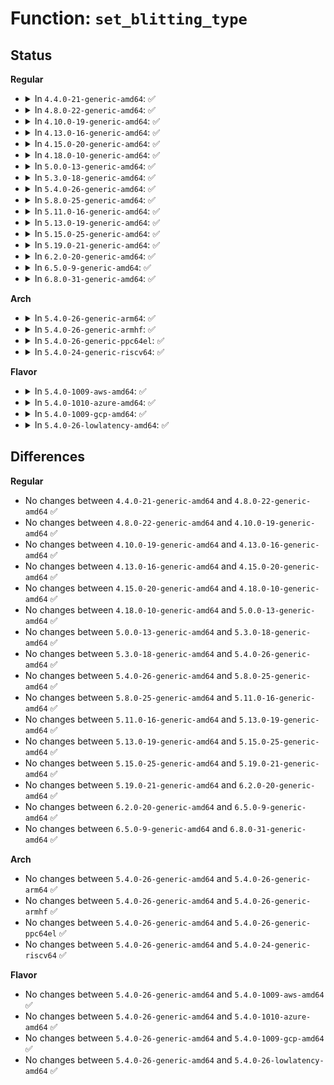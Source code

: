 # Function: <code>set_blitting_type</code>

## Status
<b>Regular</b>
<ul>
<li>
<details>
<summary>In <code>4.4.0-21-generic-amd64</code>: ✅</summary>

```c
void set_blitting_type(struct vc_data * vc, struct fb_info * info)
```

```json
{
  "name": "set_blitting_type",
  "collision_type": "Unique Static",
  "inline_type": "No",
  "funcs": [
    {
      "addr": 18446744071583433920,
      "name": "set_blitting_type",
      "external": false,
      "loc": "drivers/video/console/fbcon.c:649",
      "file": "drivers/video/console/fbcon.c",
      "inline": "seen, unknown",
      "caller_inline": [],
      "caller_func": [
        "drivers/video/console/fbcon.c:fbcon_modechanged",
        "drivers/video/console/fbcon.c:fbcon_set_all_vcs",
        "drivers/video/console/fbcon.c:fbcon_switch",
        "drivers/video/console/fbcon.c:fbcon_switch",
        "drivers/video/console/fbcon.c:fbcon_startup",
        "drivers/video/console/fbcon.c:con2fb_acquire_newinfo",
        "drivers/video/console/fbcon.c:fbcon_init",
        "drivers/video/console/fbcon.c:fbcon_init"
      ]
    }
  ],
  "symbols": [
    {
      "addr": 18446744071583433920,
      "name": "set_blitting_type",
      "section": ".text",
      "bind": "STB_LOCAL",
      "size": 96
    }
  ]
}
```
</details>
</li>
<li>
<details>
<summary>In <code>4.8.0-22-generic-amd64</code>: ✅</summary>

```c
void set_blitting_type(struct vc_data * vc, struct fb_info * info)
```

```json
{
  "name": "set_blitting_type",
  "collision_type": "Unique Static",
  "inline_type": "No",
  "funcs": [
    {
      "addr": 18446744071583753152,
      "name": "set_blitting_type",
      "external": false,
      "loc": "drivers/video/console/fbcon.c:648",
      "file": "drivers/video/console/fbcon.c",
      "inline": "seen, unknown",
      "caller_inline": [],
      "caller_func": [
        "drivers/video/console/fbcon.c:fbcon_set_all_vcs",
        "drivers/video/console/fbcon.c:fbcon_modechanged",
        "drivers/video/console/fbcon.c:fbcon_switch",
        "drivers/video/console/fbcon.c:fbcon_switch",
        "drivers/video/console/fbcon.c:fbcon_init",
        "drivers/video/console/fbcon.c:fbcon_init",
        "drivers/video/console/fbcon.c:fbcon_startup",
        "drivers/video/console/fbcon.c:con2fb_acquire_newinfo"
      ]
    }
  ],
  "symbols": [
    {
      "addr": 18446744071583753152,
      "name": "set_blitting_type",
      "section": ".text",
      "bind": "STB_LOCAL",
      "size": 96
    }
  ]
}
```
</details>
</li>
<li>
<details>
<summary>In <code>4.10.0-19-generic-amd64</code>: ✅</summary>

```c
void set_blitting_type(struct vc_data * vc, struct fb_info * info)
```

```json
{
  "name": "set_blitting_type",
  "collision_type": "Unique Static",
  "inline_type": "No",
  "funcs": [
    {
      "addr": 18446744071583892656,
      "name": "set_blitting_type",
      "external": false,
      "loc": "drivers/video/console/fbcon.c:646",
      "file": "drivers/video/console/fbcon.c",
      "inline": "seen, unknown",
      "caller_inline": [],
      "caller_func": [
        "drivers/video/console/fbcon.c:fbcon_set_all_vcs",
        "drivers/video/console/fbcon.c:fbcon_modechanged",
        "drivers/video/console/fbcon.c:fbcon_switch",
        "drivers/video/console/fbcon.c:fbcon_switch",
        "drivers/video/console/fbcon.c:fbcon_init",
        "drivers/video/console/fbcon.c:fbcon_init",
        "drivers/video/console/fbcon.c:fbcon_startup",
        "drivers/video/console/fbcon.c:con2fb_acquire_newinfo"
      ]
    }
  ],
  "symbols": [
    {
      "addr": 18446744071583892656,
      "name": "set_blitting_type",
      "section": ".text",
      "bind": "STB_LOCAL",
      "size": 96
    }
  ]
}
```
</details>
</li>
<li>
<details>
<summary>In <code>4.13.0-16-generic-amd64</code>: ✅</summary>

```c
void set_blitting_type(struct vc_data * vc, struct fb_info * info)
```

```json
{
  "name": "set_blitting_type",
  "collision_type": "Unique Static",
  "inline_type": "No",
  "funcs": [
    {
      "addr": 18446744071583940096,
      "name": "set_blitting_type",
      "external": false,
      "loc": "drivers/video/console/fbcon.c:644",
      "file": "drivers/video/console/fbcon.c",
      "inline": "seen, unknown",
      "caller_inline": [],
      "caller_func": [
        "drivers/video/console/fbcon.c:fbcon_set_all_vcs",
        "drivers/video/console/fbcon.c:fbcon_modechanged",
        "drivers/video/console/fbcon.c:fbcon_switch",
        "drivers/video/console/fbcon.c:fbcon_switch",
        "drivers/video/console/fbcon.c:fbcon_init",
        "drivers/video/console/fbcon.c:fbcon_init",
        "drivers/video/console/fbcon.c:fbcon_startup",
        "drivers/video/console/fbcon.c:con2fb_acquire_newinfo"
      ]
    }
  ],
  "symbols": [
    {
      "addr": 18446744071583940096,
      "name": "set_blitting_type",
      "section": ".text",
      "bind": "STB_LOCAL",
      "size": 96
    }
  ]
}
```
</details>
</li>
<li>
<details>
<summary>In <code>4.15.0-20-generic-amd64</code>: ✅</summary>

```c
void set_blitting_type(struct vc_data * vc, struct fb_info * info)
```

```json
{
  "name": "set_blitting_type",
  "collision_type": "Unique Static",
  "inline_type": "No",
  "funcs": [
    {
      "addr": 18446744071584239328,
      "name": "set_blitting_type",
      "external": false,
      "loc": "drivers/video/fbdev/core/fbcon.c:652",
      "file": "drivers/video/fbdev/core/fbcon.c",
      "inline": "seen, unknown",
      "caller_inline": [],
      "caller_func": [
        "drivers/video/fbdev/core/fbcon.c:fbcon_set_all_vcs",
        "drivers/video/fbdev/core/fbcon.c:fbcon_modechanged",
        "drivers/video/fbdev/core/fbcon.c:fbcon_switch",
        "drivers/video/fbdev/core/fbcon.c:fbcon_switch",
        "drivers/video/fbdev/core/fbcon.c:fbcon_init",
        "drivers/video/fbdev/core/fbcon.c:fbcon_init",
        "drivers/video/fbdev/core/fbcon.c:fbcon_startup",
        "drivers/video/fbdev/core/fbcon.c:con2fb_acquire_newinfo"
      ]
    }
  ],
  "symbols": [
    {
      "addr": 18446744071584239328,
      "name": "set_blitting_type",
      "section": ".text",
      "bind": "STB_LOCAL",
      "size": 96
    }
  ]
}
```
</details>
</li>
<li>
<details>
<summary>In <code>4.18.0-10-generic-amd64</code>: ✅</summary>

```c
void set_blitting_type(struct vc_data * vc, struct fb_info * info)
```

```json
{
  "name": "set_blitting_type",
  "collision_type": "Unique Static",
  "inline_type": "No",
  "funcs": [
    {
      "addr": 18446744071584459776,
      "name": "set_blitting_type",
      "external": false,
      "loc": "drivers/video/fbdev/core/fbcon.c:653",
      "file": "drivers/video/fbdev/core/fbcon.c",
      "inline": "seen, unknown",
      "caller_inline": [],
      "caller_func": [
        "drivers/video/fbdev/core/fbcon.c:fbcon_set_all_vcs",
        "drivers/video/fbdev/core/fbcon.c:fbcon_modechanged",
        "drivers/video/fbdev/core/fbcon.c:fbcon_switch",
        "drivers/video/fbdev/core/fbcon.c:fbcon_switch",
        "drivers/video/fbdev/core/fbcon.c:fbcon_init",
        "drivers/video/fbdev/core/fbcon.c:fbcon_init",
        "drivers/video/fbdev/core/fbcon.c:fbcon_startup",
        "drivers/video/fbdev/core/fbcon.c:con2fb_acquire_newinfo"
      ]
    }
  ],
  "symbols": [
    {
      "addr": 18446744071584459776,
      "name": "set_blitting_type",
      "section": ".text",
      "bind": "STB_LOCAL",
      "size": 96
    }
  ]
}
```
</details>
</li>
<li>
<details>
<summary>In <code>5.0.0-13-generic-amd64</code>: ✅</summary>

```c
void set_blitting_type(struct vc_data * vc, struct fb_info * info)
```

```json
{
  "name": "set_blitting_type",
  "collision_type": "Unique Static",
  "inline_type": "No",
  "funcs": [
    {
      "addr": 18446744071584557120,
      "name": "set_blitting_type",
      "external": false,
      "loc": "drivers/video/fbdev/core/fbcon.c:671",
      "file": "drivers/video/fbdev/core/fbcon.c",
      "inline": "seen, unknown",
      "caller_inline": [],
      "caller_func": [
        "drivers/video/fbdev/core/fbcon.c:fbcon_set_all_vcs",
        "drivers/video/fbdev/core/fbcon.c:fbcon_modechanged",
        "drivers/video/fbdev/core/fbcon.c:fbcon_switch",
        "drivers/video/fbdev/core/fbcon.c:fbcon_switch",
        "drivers/video/fbdev/core/fbcon.c:fbcon_init",
        "drivers/video/fbdev/core/fbcon.c:fbcon_init",
        "drivers/video/fbdev/core/fbcon.c:fbcon_startup",
        "drivers/video/fbdev/core/fbcon.c:con2fb_acquire_newinfo"
      ]
    }
  ],
  "symbols": [
    {
      "addr": 18446744071584557120,
      "name": "set_blitting_type",
      "section": ".text",
      "bind": "STB_LOCAL",
      "size": 96
    }
  ]
}
```
</details>
</li>
<li>
<details>
<summary>In <code>5.3.0-18-generic-amd64</code>: ✅</summary>

```c
void set_blitting_type(struct vc_data * vc, struct fb_info * info)
```

```json
{
  "name": "set_blitting_type",
  "collision_type": "Unique Static",
  "inline_type": "No",
  "funcs": [
    {
      "addr": 18446744071584755456,
      "name": "set_blitting_type",
      "external": false,
      "loc": "drivers/video/fbdev/core/fbcon.c:693",
      "file": "drivers/video/fbdev/core/fbcon.c",
      "inline": "seen, unknown",
      "caller_inline": [],
      "caller_func": [
        "drivers/video/fbdev/core/fbcon.c:fbcon_set_all_vcs",
        "drivers/video/fbdev/core/fbcon.c:fbcon_modechanged",
        "drivers/video/fbdev/core/fbcon.c:fbcon_switch",
        "drivers/video/fbdev/core/fbcon.c:fbcon_switch",
        "drivers/video/fbdev/core/fbcon.c:fbcon_init",
        "drivers/video/fbdev/core/fbcon.c:fbcon_init",
        "drivers/video/fbdev/core/fbcon.c:fbcon_startup",
        "drivers/video/fbdev/core/fbcon.c:con2fb_acquire_newinfo"
      ]
    }
  ],
  "symbols": [
    {
      "addr": 18446744071584755456,
      "name": "set_blitting_type",
      "section": ".text",
      "bind": "STB_LOCAL",
      "size": 96
    }
  ]
}
```
</details>
</li>
<li>
<details>
<summary>In <code>5.4.0-26-generic-amd64</code>: ✅</summary>

```c
void set_blitting_type(struct vc_data * vc, struct fb_info * info)
```

```json
{
  "name": "set_blitting_type",
  "collision_type": "Unique Static",
  "inline_type": "No",
  "funcs": [
    {
      "addr": 18446744071584890240,
      "name": "set_blitting_type",
      "external": false,
      "loc": "drivers/video/fbdev/core/fbcon.c:693",
      "file": "drivers/video/fbdev/core/fbcon.c",
      "inline": "seen, unknown",
      "caller_inline": [],
      "caller_func": [
        "drivers/video/fbdev/core/fbcon.c:fbcon_set_all_vcs",
        "drivers/video/fbdev/core/fbcon.c:fbcon_modechanged",
        "drivers/video/fbdev/core/fbcon.c:fbcon_switch",
        "drivers/video/fbdev/core/fbcon.c:fbcon_switch",
        "drivers/video/fbdev/core/fbcon.c:fbcon_init",
        "drivers/video/fbdev/core/fbcon.c:fbcon_init",
        "drivers/video/fbdev/core/fbcon.c:fbcon_startup",
        "drivers/video/fbdev/core/fbcon.c:con2fb_acquire_newinfo"
      ]
    }
  ],
  "symbols": [
    {
      "addr": 18446744071584890240,
      "name": "set_blitting_type",
      "section": ".text",
      "bind": "STB_LOCAL",
      "size": 96
    }
  ]
}
```
</details>
</li>
<li>
<details>
<summary>In <code>5.8.0-25-generic-amd64</code>: ✅</summary>

```c
void set_blitting_type(struct vc_data * vc, struct fb_info * info)
```

```json
{
  "name": "set_blitting_type",
  "collision_type": "Unique Static",
  "inline_type": "No",
  "funcs": [
    {
      "addr": 18446744071585597264,
      "name": "set_blitting_type",
      "external": false,
      "loc": "drivers/video/fbdev/core/fbcon.c:674",
      "file": "drivers/video/fbdev/core/fbcon.c",
      "inline": "seen, unknown",
      "caller_inline": [],
      "caller_func": [
        "drivers/video/fbdev/core/fbcon.c:fbcon_set_all_vcs",
        "drivers/video/fbdev/core/fbcon.c:fbcon_modechanged",
        "drivers/video/fbdev/core/fbcon.c:fbcon_switch",
        "drivers/video/fbdev/core/fbcon.c:fbcon_switch",
        "drivers/video/fbdev/core/fbcon.c:fbcon_init",
        "drivers/video/fbdev/core/fbcon.c:fbcon_init",
        "drivers/video/fbdev/core/fbcon.c:fbcon_startup",
        "drivers/video/fbdev/core/fbcon.c:con2fb_acquire_newinfo"
      ]
    }
  ],
  "symbols": [
    {
      "addr": 18446744071585597264,
      "name": "set_blitting_type",
      "section": ".text",
      "bind": "STB_LOCAL",
      "size": 96
    }
  ]
}
```
</details>
</li>
<li>
<details>
<summary>In <code>5.11.0-16-generic-amd64</code>: ✅</summary>

```c
void set_blitting_type(struct vc_data * vc, struct fb_info * info)
```

```json
{
  "name": "set_blitting_type",
  "collision_type": "Unique Static",
  "inline_type": "No",
  "funcs": [
    {
      "addr": 18446744071585729424,
      "name": "set_blitting_type",
      "external": false,
      "loc": "drivers/video/fbdev/core/fbcon.c:672",
      "file": "drivers/video/fbdev/core/fbcon.c",
      "inline": "seen, unknown",
      "caller_inline": [],
      "caller_func": [
        "drivers/video/fbdev/core/fbcon.c:fbcon_set_all_vcs",
        "drivers/video/fbdev/core/fbcon.c:fbcon_modechanged",
        "drivers/video/fbdev/core/fbcon.c:fbcon_switch",
        "drivers/video/fbdev/core/fbcon.c:fbcon_switch",
        "drivers/video/fbdev/core/fbcon.c:fbcon_init",
        "drivers/video/fbdev/core/fbcon.c:fbcon_init",
        "drivers/video/fbdev/core/fbcon.c:fbcon_startup",
        "drivers/video/fbdev/core/fbcon.c:con2fb_acquire_newinfo"
      ]
    }
  ],
  "symbols": [
    {
      "addr": 18446744071585729424,
      "name": "set_blitting_type",
      "section": ".text",
      "bind": "STB_LOCAL",
      "size": 96
    }
  ]
}
```
</details>
</li>
<li>
<details>
<summary>In <code>5.13.0-19-generic-amd64</code>: ✅</summary>

```c
void set_blitting_type(struct vc_data * vc, struct fb_info * info)
```

```json
{
  "name": "set_blitting_type",
  "collision_type": "Unique Static",
  "inline_type": "No",
  "funcs": [
    {
      "addr": 18446744071585609872,
      "name": "set_blitting_type",
      "external": false,
      "loc": "drivers/video/fbdev/core/fbcon.c:664",
      "file": "drivers/video/fbdev/core/fbcon.c",
      "inline": "seen, unknown",
      "caller_inline": [],
      "caller_func": [
        "drivers/video/fbdev/core/fbcon.c:fbcon_set_all_vcs",
        "drivers/video/fbdev/core/fbcon.c:fbcon_modechanged",
        "drivers/video/fbdev/core/fbcon.c:fbcon_switch",
        "drivers/video/fbdev/core/fbcon.c:fbcon_switch",
        "drivers/video/fbdev/core/fbcon.c:fbcon_init",
        "drivers/video/fbdev/core/fbcon.c:fbcon_init",
        "drivers/video/fbdev/core/fbcon.c:fbcon_startup",
        "drivers/video/fbdev/core/fbcon.c:con2fb_acquire_newinfo"
      ]
    }
  ],
  "symbols": [
    {
      "addr": 18446744071585609872,
      "name": "set_blitting_type",
      "section": ".text",
      "bind": "STB_LOCAL",
      "size": 96
    }
  ]
}
```
</details>
</li>
<li>
<details>
<summary>In <code>5.15.0-25-generic-amd64</code>: ✅</summary>

```c
void set_blitting_type(struct vc_data * vc, struct fb_info * info)
```

```json
{
  "name": "set_blitting_type",
  "collision_type": "Unique Static",
  "inline_type": "No",
  "funcs": [
    {
      "addr": 18446744071586081696,
      "name": "set_blitting_type",
      "external": false,
      "loc": "drivers/video/fbdev/core/fbcon.c:664",
      "file": "drivers/video/fbdev/core/fbcon.c",
      "inline": "seen, unknown",
      "caller_inline": [],
      "caller_func": [
        "drivers/video/fbdev/core/fbcon.c:fbcon_set_all_vcs",
        "drivers/video/fbdev/core/fbcon.c:fbcon_modechanged",
        "drivers/video/fbdev/core/fbcon.c:fbcon_switch",
        "drivers/video/fbdev/core/fbcon.c:fbcon_switch",
        "drivers/video/fbdev/core/fbcon.c:fbcon_init",
        "drivers/video/fbdev/core/fbcon.c:fbcon_init",
        "drivers/video/fbdev/core/fbcon.c:fbcon_startup",
        "drivers/video/fbdev/core/fbcon.c:con2fb_acquire_newinfo"
      ]
    }
  ],
  "symbols": [
    {
      "addr": 18446744071586081696,
      "name": "set_blitting_type",
      "section": ".text",
      "bind": "STB_LOCAL",
      "size": 163
    }
  ]
}
```
</details>
</li>
<li>
<details>
<summary>In <code>5.19.0-21-generic-amd64</code>: ✅</summary>

```c
void set_blitting_type(struct vc_data * vc, struct fb_info * info)
```

```json
{
  "name": "set_blitting_type",
  "collision_type": "Unique Static",
  "inline_type": "No",
  "funcs": [
    {
      "addr": 18446744071587301792,
      "name": "set_blitting_type",
      "external": false,
      "loc": "drivers/video/fbdev/core/fbcon.c:642",
      "file": "drivers/video/fbdev/core/fbcon.c",
      "inline": "seen, unknown",
      "caller_inline": [],
      "caller_func": [
        "drivers/video/fbdev/core/fbcon.c:fbcon_set_all_vcs",
        "drivers/video/fbdev/core/fbcon.c:fbcon_modechanged",
        "drivers/video/fbdev/core/fbcon.c:fbcon_switch",
        "drivers/video/fbdev/core/fbcon.c:fbcon_switch",
        "drivers/video/fbdev/core/fbcon.c:fbcon_init",
        "drivers/video/fbdev/core/fbcon.c:fbcon_init",
        "drivers/video/fbdev/core/fbcon.c:fbcon_init",
        "drivers/video/fbdev/core/fbcon.c:fbcon_startup",
        "drivers/video/fbdev/core/fbcon.c:set_con2fb_map"
      ]
    }
  ],
  "symbols": [
    {
      "addr": 18446744071587301792,
      "name": "set_blitting_type",
      "section": ".text",
      "bind": "STB_LOCAL",
      "size": 198
    }
  ]
}
```
</details>
</li>
<li>
<details>
<summary>In <code>6.2.0-20-generic-amd64</code>: ✅</summary>

```c
void set_blitting_type(struct vc_data * vc, struct fb_info * info)
```

```json
{
  "name": "set_blitting_type",
  "collision_type": "Unique Static",
  "inline_type": "No",
  "funcs": [
    {
      "addr": 18446744071588541408,
      "name": "set_blitting_type",
      "external": false,
      "loc": "drivers/video/fbdev/core/fbcon.c:642",
      "file": "drivers/video/fbdev/core/fbcon.c",
      "inline": "seen, unknown",
      "caller_inline": [],
      "caller_func": [
        "drivers/video/fbdev/core/fbcon.c:fbcon_set_all_vcs",
        "drivers/video/fbdev/core/fbcon.c:fbcon_modechanged",
        "drivers/video/fbdev/core/fbcon.c:fbcon_switch",
        "drivers/video/fbdev/core/fbcon.c:fbcon_switch",
        "drivers/video/fbdev/core/fbcon.c:fbcon_init",
        "drivers/video/fbdev/core/fbcon.c:fbcon_init",
        "drivers/video/fbdev/core/fbcon.c:fbcon_init",
        "drivers/video/fbdev/core/fbcon.c:fbcon_startup",
        "drivers/video/fbdev/core/fbcon.c:set_con2fb_map"
      ]
    }
  ],
  "symbols": [
    {
      "addr": 18446744071588541408,
      "name": "set_blitting_type",
      "section": ".text",
      "bind": "STB_LOCAL",
      "size": 198
    }
  ]
}
```
</details>
</li>
<li>
<details>
<summary>In <code>6.5.0-9-generic-amd64</code>: ✅</summary>

```c
void set_blitting_type(struct vc_data * vc, struct fb_info * info)
```

```json
{
  "name": "set_blitting_type",
  "collision_type": "Unique Static",
  "inline_type": "No",
  "funcs": [
    {
      "addr": 18446744071588821232,
      "name": "set_blitting_type",
      "external": false,
      "loc": "drivers/video/fbdev/core/fbcon.c:641",
      "file": "drivers/video/fbdev/core/fbcon.c",
      "inline": "seen, unknown",
      "caller_inline": [],
      "caller_func": [
        "drivers/video/fbdev/core/fbcon.c:fbcon_set_all_vcs",
        "drivers/video/fbdev/core/fbcon.c:fbcon_modechanged",
        "drivers/video/fbdev/core/fbcon.c:fbcon_switch",
        "drivers/video/fbdev/core/fbcon.c:fbcon_switch",
        "drivers/video/fbdev/core/fbcon.c:fbcon_init",
        "drivers/video/fbdev/core/fbcon.c:fbcon_init",
        "drivers/video/fbdev/core/fbcon.c:fbcon_init",
        "drivers/video/fbdev/core/fbcon.c:fbcon_startup",
        "drivers/video/fbdev/core/fbcon.c:set_con2fb_map"
      ]
    }
  ],
  "symbols": [
    {
      "addr": 18446744071588821232,
      "name": "set_blitting_type",
      "section": ".text",
      "bind": "STB_LOCAL",
      "size": 198
    }
  ]
}
```
</details>
</li>
<li>
<details>
<summary>In <code>6.8.0-31-generic-amd64</code>: ✅</summary>

```c
void set_blitting_type(struct vc_data * vc, struct fb_info * info)
```

```json
{
  "name": "set_blitting_type",
  "collision_type": "Unique Static",
  "inline_type": "No",
  "funcs": [
    {
      "addr": 18446744071589124464,
      "name": "set_blitting_type",
      "external": false,
      "loc": "drivers/video/fbdev/core/fbcon.c:643",
      "file": "drivers/video/fbdev/core/fbcon.c",
      "inline": "seen, unknown",
      "caller_inline": [],
      "caller_func": [
        "drivers/video/fbdev/core/fbcon.c:fbcon_set_all_vcs",
        "drivers/video/fbdev/core/fbcon.c:fbcon_modechanged",
        "drivers/video/fbdev/core/fbcon.c:fbcon_switch",
        "drivers/video/fbdev/core/fbcon.c:fbcon_switch",
        "drivers/video/fbdev/core/fbcon.c:fbcon_init",
        "drivers/video/fbdev/core/fbcon.c:fbcon_init",
        "drivers/video/fbdev/core/fbcon.c:fbcon_init",
        "drivers/video/fbdev/core/fbcon.c:fbcon_startup",
        "drivers/video/fbdev/core/fbcon.c:set_con2fb_map"
      ]
    }
  ],
  "symbols": [
    {
      "addr": 18446744071589124464,
      "name": "set_blitting_type",
      "section": ".text",
      "bind": "STB_LOCAL",
      "size": 198
    }
  ]
}
```
</details>
</li>
</ul>
<b>Arch</b>
<ul>
<li>
<details>
<summary>In <code>5.4.0-26-generic-arm64</code>: ✅</summary>

```c
void set_blitting_type(struct vc_data * vc, struct fb_info * info)
```

```json
{
  "name": "set_blitting_type",
  "collision_type": "Unique Static",
  "inline_type": "No",
  "funcs": [
    {
      "addr": 18446603336497286288,
      "name": "set_blitting_type",
      "external": false,
      "loc": "drivers/video/fbdev/core/fbcon.c:693",
      "file": "drivers/video/fbdev/core/fbcon.c",
      "inline": "seen, unknown",
      "caller_inline": [],
      "caller_func": [
        "drivers/video/fbdev/core/fbcon.c:fbcon_set_all_vcs",
        "drivers/video/fbdev/core/fbcon.c:fbcon_modechanged",
        "drivers/video/fbdev/core/fbcon.c:fbcon_switch",
        "drivers/video/fbdev/core/fbcon.c:fbcon_switch",
        "drivers/video/fbdev/core/fbcon.c:fbcon_init",
        "drivers/video/fbdev/core/fbcon.c:fbcon_init",
        "drivers/video/fbdev/core/fbcon.c:fbcon_startup",
        "drivers/video/fbdev/core/fbcon.c:con2fb_acquire_newinfo"
      ]
    }
  ],
  "symbols": [
    {
      "addr": 18446603336497286288,
      "name": "set_blitting_type",
      "section": ".text",
      "bind": "STB_LOCAL",
      "size": 124
    }
  ]
}
```
</details>
</li>
<li>
<details>
<summary>In <code>5.4.0-26-generic-armhf</code>: ✅</summary>

```c
void set_blitting_type(struct vc_data * vc, struct fb_info * info)
```

```json
{
  "name": "set_blitting_type",
  "collision_type": "Unique Static",
  "inline_type": "No",
  "funcs": [
    {
      "addr": 3230465296,
      "name": "set_blitting_type",
      "external": false,
      "loc": "drivers/video/fbdev/core/fbcon.c:693",
      "file": "drivers/video/fbdev/core/fbcon.c",
      "inline": "seen, unknown",
      "caller_inline": [],
      "caller_func": [
        "drivers/video/fbdev/core/fbcon.c:fbcon_set_all_vcs",
        "drivers/video/fbdev/core/fbcon.c:fbcon_modechanged",
        "drivers/video/fbdev/core/fbcon.c:fbcon_switch",
        "drivers/video/fbdev/core/fbcon.c:fbcon_switch",
        "drivers/video/fbdev/core/fbcon.c:fbcon_init",
        "drivers/video/fbdev/core/fbcon.c:fbcon_init",
        "drivers/video/fbdev/core/fbcon.c:fbcon_startup",
        "drivers/video/fbdev/core/fbcon.c:con2fb_acquire_newinfo"
      ]
    }
  ],
  "symbols": [
    {
      "addr": 3230465296,
      "name": "set_blitting_type",
      "section": ".text",
      "bind": "STB_LOCAL",
      "size": 104
    }
  ]
}
```
</details>
</li>
<li>
<details>
<summary>In <code>5.4.0-26-generic-ppc64el</code>: ✅</summary>

```c
void set_blitting_type(struct vc_data * vc, struct fb_info * info)
```

```json
{
  "name": "set_blitting_type",
  "collision_type": "Unique Static",
  "inline_type": "No",
  "funcs": [
    {
      "addr": 13835058055291271104,
      "name": "set_blitting_type",
      "external": false,
      "loc": "drivers/video/fbdev/core/fbcon.c:693",
      "file": "drivers/video/fbdev/core/fbcon.c",
      "inline": "seen, unknown",
      "caller_inline": [],
      "caller_func": [
        "drivers/video/fbdev/core/fbcon.c:fbcon_set_all_vcs",
        "drivers/video/fbdev/core/fbcon.c:fbcon_modechanged",
        "drivers/video/fbdev/core/fbcon.c:fbcon_switch",
        "drivers/video/fbdev/core/fbcon.c:fbcon_switch",
        "drivers/video/fbdev/core/fbcon.c:fbcon_init",
        "drivers/video/fbdev/core/fbcon.c:fbcon_init",
        "drivers/video/fbdev/core/fbcon.c:fbcon_startup",
        "drivers/video/fbdev/core/fbcon.c:con2fb_acquire_newinfo"
      ]
    }
  ],
  "symbols": [
    {
      "addr": 13835058055291271104,
      "name": "set_blitting_type",
      "section": ".text",
      "bind": "STB_LOCAL",
      "size": 168
    }
  ]
}
```
</details>
</li>
<li>
<details>
<summary>In <code>5.4.0-24-generic-riscv64</code>: ✅</summary>

```c
void set_blitting_type(struct vc_data * vc, struct fb_info * info)
```

```json
{
  "name": "set_blitting_type",
  "collision_type": "Unique Static",
  "inline_type": "No",
  "funcs": [
    {
      "addr": 18446743936275819452,
      "name": "set_blitting_type",
      "external": false,
      "loc": "drivers/video/fbdev/core/fbcon.c:693",
      "file": "drivers/video/fbdev/core/fbcon.c",
      "inline": "seen, unknown",
      "caller_inline": [],
      "caller_func": [
        "drivers/video/fbdev/core/fbcon.c:fbcon_set_all_vcs",
        "drivers/video/fbdev/core/fbcon.c:fbcon_modechanged",
        "drivers/video/fbdev/core/fbcon.c:fbcon_switch",
        "drivers/video/fbdev/core/fbcon.c:fbcon_switch",
        "drivers/video/fbdev/core/fbcon.c:fbcon_init",
        "drivers/video/fbdev/core/fbcon.c:fbcon_init",
        "drivers/video/fbdev/core/fbcon.c:fbcon_startup",
        "drivers/video/fbdev/core/fbcon.c:con2fb_acquire_newinfo"
      ]
    }
  ],
  "symbols": [
    {
      "addr": 18446743936275819452,
      "name": "set_blitting_type",
      "section": ".text",
      "bind": "STB_LOCAL",
      "size": 130
    }
  ]
}
```
</details>
</li>
</ul>
<b>Flavor</b>
<ul>
<li>
<details>
<summary>In <code>5.4.0-1009-aws-amd64</code>: ✅</summary>

```c
void set_blitting_type(struct vc_data * vc, struct fb_info * info)
```

```json
{
  "name": "set_blitting_type",
  "collision_type": "Unique Static",
  "inline_type": "No",
  "funcs": [
    {
      "addr": 18446744071584841424,
      "name": "set_blitting_type",
      "external": false,
      "loc": "drivers/video/fbdev/core/fbcon.c:693",
      "file": "drivers/video/fbdev/core/fbcon.c",
      "inline": "seen, unknown",
      "caller_inline": [],
      "caller_func": [
        "drivers/video/fbdev/core/fbcon.c:fbcon_set_all_vcs",
        "drivers/video/fbdev/core/fbcon.c:fbcon_modechanged",
        "drivers/video/fbdev/core/fbcon.c:fbcon_switch",
        "drivers/video/fbdev/core/fbcon.c:fbcon_switch",
        "drivers/video/fbdev/core/fbcon.c:fbcon_init",
        "drivers/video/fbdev/core/fbcon.c:fbcon_init",
        "drivers/video/fbdev/core/fbcon.c:fbcon_startup",
        "drivers/video/fbdev/core/fbcon.c:con2fb_acquire_newinfo"
      ]
    }
  ],
  "symbols": [
    {
      "addr": 18446744071584841424,
      "name": "set_blitting_type",
      "section": ".text",
      "bind": "STB_LOCAL",
      "size": 96
    }
  ]
}
```
</details>
</li>
<li>
<details>
<summary>In <code>5.4.0-1010-azure-amd64</code>: ✅</summary>

```c
void set_blitting_type(struct vc_data * vc, struct fb_info * info)
```

```json
{
  "name": "set_blitting_type",
  "collision_type": "Unique Static",
  "inline_type": "No",
  "funcs": [
    {
      "addr": 18446744071584771248,
      "name": "set_blitting_type",
      "external": false,
      "loc": "drivers/video/fbdev/core/fbcon.c:693",
      "file": "drivers/video/fbdev/core/fbcon.c",
      "inline": "seen, unknown",
      "caller_inline": [],
      "caller_func": [
        "drivers/video/fbdev/core/fbcon.c:fbcon_set_all_vcs",
        "drivers/video/fbdev/core/fbcon.c:fbcon_modechanged",
        "drivers/video/fbdev/core/fbcon.c:fbcon_switch",
        "drivers/video/fbdev/core/fbcon.c:fbcon_switch",
        "drivers/video/fbdev/core/fbcon.c:fbcon_init",
        "drivers/video/fbdev/core/fbcon.c:fbcon_init",
        "drivers/video/fbdev/core/fbcon.c:fbcon_startup",
        "drivers/video/fbdev/core/fbcon.c:con2fb_acquire_newinfo"
      ]
    }
  ],
  "symbols": [
    {
      "addr": 18446744071584771248,
      "name": "set_blitting_type",
      "section": ".text",
      "bind": "STB_LOCAL",
      "size": 96
    }
  ]
}
```
</details>
</li>
<li>
<details>
<summary>In <code>5.4.0-1009-gcp-amd64</code>: ✅</summary>

```c
void set_blitting_type(struct vc_data * vc, struct fb_info * info)
```

```json
{
  "name": "set_blitting_type",
  "collision_type": "Unique Static",
  "inline_type": "No",
  "funcs": [
    {
      "addr": 18446744071584842848,
      "name": "set_blitting_type",
      "external": false,
      "loc": "drivers/video/fbdev/core/fbcon.c:693",
      "file": "drivers/video/fbdev/core/fbcon.c",
      "inline": "seen, unknown",
      "caller_inline": [],
      "caller_func": [
        "drivers/video/fbdev/core/fbcon.c:fbcon_set_all_vcs",
        "drivers/video/fbdev/core/fbcon.c:fbcon_modechanged",
        "drivers/video/fbdev/core/fbcon.c:fbcon_switch",
        "drivers/video/fbdev/core/fbcon.c:fbcon_switch",
        "drivers/video/fbdev/core/fbcon.c:fbcon_init",
        "drivers/video/fbdev/core/fbcon.c:fbcon_init",
        "drivers/video/fbdev/core/fbcon.c:fbcon_startup",
        "drivers/video/fbdev/core/fbcon.c:con2fb_acquire_newinfo"
      ]
    }
  ],
  "symbols": [
    {
      "addr": 18446744071584842848,
      "name": "set_blitting_type",
      "section": ".text",
      "bind": "STB_LOCAL",
      "size": 96
    }
  ]
}
```
</details>
</li>
<li>
<details>
<summary>In <code>5.4.0-26-lowlatency-amd64</code>: ✅</summary>

```c
void set_blitting_type(struct vc_data * vc, struct fb_info * info)
```

```json
{
  "name": "set_blitting_type",
  "collision_type": "Unique Static",
  "inline_type": "No",
  "funcs": [
    {
      "addr": 18446744071584947904,
      "name": "set_blitting_type",
      "external": false,
      "loc": "drivers/video/fbdev/core/fbcon.c:693",
      "file": "drivers/video/fbdev/core/fbcon.c",
      "inline": "seen, unknown",
      "caller_inline": [],
      "caller_func": [
        "drivers/video/fbdev/core/fbcon.c:fbcon_set_all_vcs",
        "drivers/video/fbdev/core/fbcon.c:fbcon_modechanged",
        "drivers/video/fbdev/core/fbcon.c:fbcon_switch",
        "drivers/video/fbdev/core/fbcon.c:fbcon_switch",
        "drivers/video/fbdev/core/fbcon.c:fbcon_init",
        "drivers/video/fbdev/core/fbcon.c:fbcon_init",
        "drivers/video/fbdev/core/fbcon.c:fbcon_startup",
        "drivers/video/fbdev/core/fbcon.c:con2fb_acquire_newinfo"
      ]
    }
  ],
  "symbols": [
    {
      "addr": 18446744071584947904,
      "name": "set_blitting_type",
      "section": ".text",
      "bind": "STB_LOCAL",
      "size": 96
    }
  ]
}
```
</details>
</li>
</ul>

## Differences
<b>Regular</b>
<ul>
<li>
No changes between <code>4.4.0-21-generic-amd64</code> and <code>4.8.0-22-generic-amd64</code> ✅
</li>
<li>
No changes between <code>4.8.0-22-generic-amd64</code> and <code>4.10.0-19-generic-amd64</code> ✅
</li>
<li>
No changes between <code>4.10.0-19-generic-amd64</code> and <code>4.13.0-16-generic-amd64</code> ✅
</li>
<li>
No changes between <code>4.13.0-16-generic-amd64</code> and <code>4.15.0-20-generic-amd64</code> ✅
</li>
<li>
No changes between <code>4.15.0-20-generic-amd64</code> and <code>4.18.0-10-generic-amd64</code> ✅
</li>
<li>
No changes between <code>4.18.0-10-generic-amd64</code> and <code>5.0.0-13-generic-amd64</code> ✅
</li>
<li>
No changes between <code>5.0.0-13-generic-amd64</code> and <code>5.3.0-18-generic-amd64</code> ✅
</li>
<li>
No changes between <code>5.3.0-18-generic-amd64</code> and <code>5.4.0-26-generic-amd64</code> ✅
</li>
<li>
No changes between <code>5.4.0-26-generic-amd64</code> and <code>5.8.0-25-generic-amd64</code> ✅
</li>
<li>
No changes between <code>5.8.0-25-generic-amd64</code> and <code>5.11.0-16-generic-amd64</code> ✅
</li>
<li>
No changes between <code>5.11.0-16-generic-amd64</code> and <code>5.13.0-19-generic-amd64</code> ✅
</li>
<li>
No changes between <code>5.13.0-19-generic-amd64</code> and <code>5.15.0-25-generic-amd64</code> ✅
</li>
<li>
No changes between <code>5.15.0-25-generic-amd64</code> and <code>5.19.0-21-generic-amd64</code> ✅
</li>
<li>
No changes between <code>5.19.0-21-generic-amd64</code> and <code>6.2.0-20-generic-amd64</code> ✅
</li>
<li>
No changes between <code>6.2.0-20-generic-amd64</code> and <code>6.5.0-9-generic-amd64</code> ✅
</li>
<li>
No changes between <code>6.5.0-9-generic-amd64</code> and <code>6.8.0-31-generic-amd64</code> ✅
</li>
</ul>
<b>Arch</b>
<ul>
<li>
No changes between <code>5.4.0-26-generic-amd64</code> and <code>5.4.0-26-generic-arm64</code> ✅
</li>
<li>
No changes between <code>5.4.0-26-generic-amd64</code> and <code>5.4.0-26-generic-armhf</code> ✅
</li>
<li>
No changes between <code>5.4.0-26-generic-amd64</code> and <code>5.4.0-26-generic-ppc64el</code> ✅
</li>
<li>
No changes between <code>5.4.0-26-generic-amd64</code> and <code>5.4.0-24-generic-riscv64</code> ✅
</li>
</ul>
<b>Flavor</b>
<ul>
<li>
No changes between <code>5.4.0-26-generic-amd64</code> and <code>5.4.0-1009-aws-amd64</code> ✅
</li>
<li>
No changes between <code>5.4.0-26-generic-amd64</code> and <code>5.4.0-1010-azure-amd64</code> ✅
</li>
<li>
No changes between <code>5.4.0-26-generic-amd64</code> and <code>5.4.0-1009-gcp-amd64</code> ✅
</li>
<li>
No changes between <code>5.4.0-26-generic-amd64</code> and <code>5.4.0-26-lowlatency-amd64</code> ✅
</li>
</ul>
